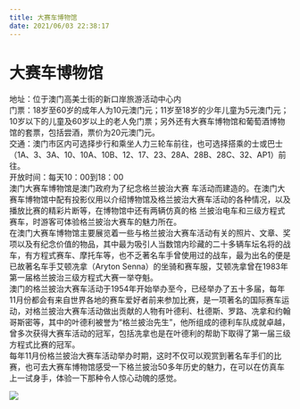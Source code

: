 ```yaml
---
title: 大赛车博物馆  
date: 2021/06/03 22:38:17  
---
```

  
# 大赛车博物馆  
地址：位于澳门高美士街的新口岸旅游活动中心内  
门票：18岁至60岁的成年人为10元澳门元；11岁至18岁的少年儿童为5元澳门元；10岁以下的儿童及60岁以上的老人免门票；另外还有大赛车博物馆和葡萄酒博物馆的套票，包括尝酒，票价为20元澳门元。  
交通：澳门市区内可选择步行和乘坐人力三轮车前往，也可选择搭乘的士或巴士（1A、3、3A、10、10A、10B、12、17、23、28A、28B、28C、32、AP1）前往。  
开放时间：每天10：00到18：00  
澳门大赛车博物馆是澳门政府为了纪念格兰披治大赛 车活动而建造的。在澳门大赛车博物馆中配有投影仪用以介绍博物馆及格兰披治大赛车活动的各种情况，以及播放比赛的精彩片断等，在博物馆中还有两辆仿真的格 兰披治电车和三级方程式赛车，时游客可体验格兰披治大赛车的魅力所在。  
在澳门大赛车博物馆主要展览着一些与格兰披治大赛车活动有关的照片、文章、奖项以及有纪念价值的物品，其中最为吸引人当数馆内珍藏的二十多辆车坛名将的战车，有方程式赛车、摩托车等，也不乏著名车手曾使用过的战车，最为出名的便是已故著名车手艾顿冼拿（Aryton Senna）的坐骑和赛车服，艾顿冼拿曾在1983年第一届格兰披治三级方程式大赛一举夺魁。  
澳门的格兰披治大赛车活动于1954年开始举办至今，已经举办了五十多届，每年11月份都会有来自世界各地的赛车爱好者前来参加比赛，是一项著名的国际赛车运动，对格兰披治大赛车活动做出贡献的人物有叶德利、杜德斯、罗路、冼拿和约翰哥斯密等，其中的叶德利被誉为“格兰披治先生”，他所组成的德利车队成就卓越，曾多次获得大赛车活动的冠军，包括冼拿也是在叶德利的帮助下取得了第一届三级方程式比赛的冠军。  
每年11月份格兰披治大赛车活动举办时期，这时不仅可以观赏到著名车手们的比赛，也可去大赛车博物馆感受一下格兰披治50多年历史的魅力，在可以在仿真车上一试身手，体验一下那种令人惊心动魄的感觉。  
  
![](https://raw.staticdn.net/szqq0512/Pic/main/img/202201212153867.png)  
